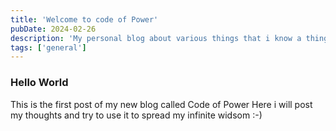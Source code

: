 ```yaml
---
title: 'Welcome to code of Power'
pubDate: 2024-02-26
description: 'My personal blog about various things that i know a thing or two.'
tags: ['general']
---
```


### Hello World

This is the first post of my new blog called Code of Power
Here i will post my thoughts and try to use it to spread my infinite widsom :-)
